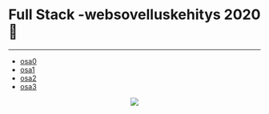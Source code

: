 # Full Stack -websovelluskehitys 2020 :space_invader:
***

- [osa0](https://github.com/kriskrok/fullstack2020/tree/master/week0)
- [osa1](https://github.com/kriskrok/fullstack2020/tree/master/week1)
- [osa2](https://github.com/kriskrok/fullstack2020/tree/master/week2)
- [osa3](https://github.com/kriskrok/fullstack2020week3)

<p align="center">
  <img src="https://teeshirtpalace-production.s3.amazonaws.com/spree/images/LLM696-BLACK-HPOST/large/LLM696-BLACK-HPOST.jpg">
</p>

